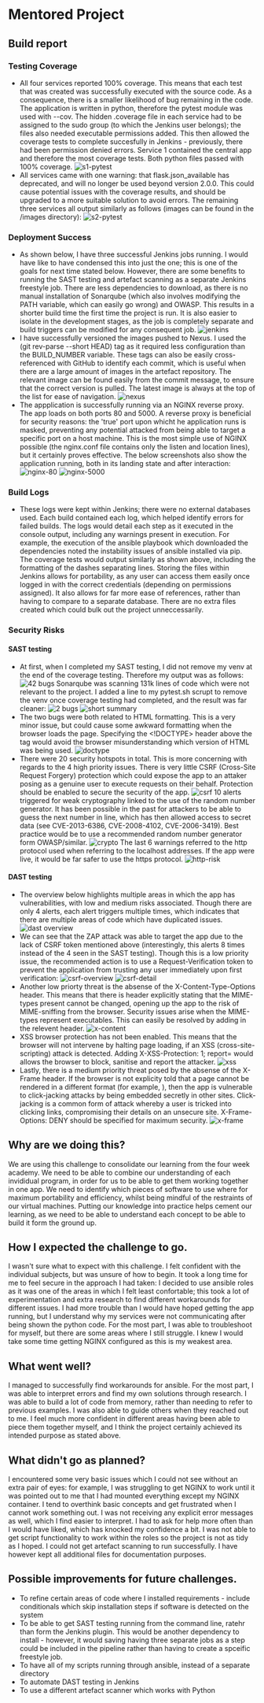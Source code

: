 # Mentored Project
## Build report
### Testing Coverage
- All four services reported 100% coverage. This means that each test that was created was successfully executed with the source code. As a consequence, there is a smaller likelihood of bug remaining in the code. The application is written in python, therefore the pytest module was used with --cov. The hidden .coverage file in each service had to be assigned to the sudo group (to which the Jenkins user belongs); the files also needed executable permissions added. This then allowed the coverage tests to complete succesfully in Jenkins - previously, there had been permission denied errors. 
Service 1 contained the central app and therefore the most coverage tests. Both python files passed with 100% coverage.
![s1-pytest](/images/cov-s1.png)
- All services came with one warning: that flask.json_available has deprecated, and will no longer be used beyond version 2.0.0. This could cause potential issues with the coverage results, and should be upgraded to a more suitable solution to avoid errors. The remaining three services all output similarly as follows (images can be found in the /images directory):
![s2-pytest](/images/cov-s2.png)
### Deployment Success
- As shown below, I have three successful Jenkins jobs running. I would have like to have condensed this into just the one; this is one of the goals for next time stated below. However, there are some benefits to running the SAST testing and artefact scanning as a separate Jenkins freestyle job. There are less dependencies to download, as there is no manual installation of Sonarqube (which also involves modifying the PATH variable, which can easily go wrong) and OWASP. This results in a shorter build time the first time the project is run. It is also easier to isolate in the development stages, as the job is completely separate and build triggers can be modified for any consequent job. 
![jenkins](/images/jenkins-success.png)
- I have successfully versioned the images pushed to Nexus. I used the (git rev-parse --short HEAD) tag as it required less configuration than the BUILD_NUMBER variable. These tags can also be easily cross-referenced with GitHub to identify each commit, which is useful when there are a large amount of images in the artefact repository. The relevant image can be found easily from the commit message, to ensure that the correct version is pulled. The latest image is always at the top of the list for ease of navigation.
![nexus](/images/nexus.png)
- The appplication is successfully running via an NGINX reverse proxy. The app loads on both ports 80 and 5000. A reverse proxy is beneficial for security reasons: the 'true' port upon whicht he application runs is masked, preventing any potential attacked from being able to target a specific port on a host machine. This is the most simple use of NGINX possible (the nginx.conf file contains only the listen and location lines), but it certainly proves effective. The below screenshots also show the application running, both in its landing state and after interaction:
![nginx-80](/images/port-80.png)
![nginx-5000](/images/port-5000.png)

### Build Logs
- These logs were kept within Jenkins; there were no external databases used. Each build contained each log, which helped identify errors for failed builds. The logs would detail each step as it executed in the console output, including any warnings present in execution. For example, the execution of the ansible playbook which downloaded the dependencies noted the instability issues of ansible installed via pip. The coverage tests would output similarly as shown above, including the formatting of the dashes separating lines. Storing the files within Jenkins allows for portability, as any user can access them easily once logged in with the correct credentials (depending on permissions assigned). It also allows for far more ease of references, rather than having to compare to a separate database. There are no extra files created which could bulk out the project unneccessarily. 
### Security Risks
#### SAST testing
- At first, when I completed my SAST testing, I did not remove my venv at the end of the coverage testing. Therefore my output was as follows:
![42 bugs](/images/venv-bugs.png)
Sonarqube was scanning 131k lines of code which were not relevant to the project. I added a line to my pytest.sh scrupt to remove the venv once coverage testing had completed, and the result was far cleaner:
![2 bugs](/images/sast-overview.png)
![short summary](/images/sast-summary.png)
- The two bugs were both related to HTML formatting. This is a very minor issue, but could cause some awkward formatting when the browser loads the page. Specifying the <!DOCTYPE> header above the <html> tag would avoid the browser misunderstanding which version of HTML was being used.
![doctype](/images/sast-doctype.png)
- There were 20 security hotspots in total. This is more concerning with regards to the 4 high priority issues. There is very little CSRF (Cross-Site Request Forgery) protection which could expose the app to an attaker posing as a genuine user to execute requests on their behalf. Protection should be enabled to secure the security of the app.
![csrf](/images/high-priority.png)
10 alerts triggered for weak cryptography linked to the use of the random number generator. It has been possible in the past for attackers to be able to guess the next number in line, which has then allowed access to secret data (see CVE-2013-6386, CVE-2008-4102, CVE-2006-3419). Best practice would be to use a recommended random number generator form OWASP/similar.
![crypto](/images/weak-crypto.png)
The last 6 warnings referred to the http protocol used when referring to the localhost addresses. If the app were live, it would be far safer to use the https protocol.
![http-risk](/images/http-insecure-sast.png)
#### DAST testing
- The overview below highlights multiple areas in which the app has vulnerabilities, with low and medium risks associated. Though there are only 4 alerts, each alert triggers multiple times, which indicates that there are multiple areas of code which have duplicated issues.
![dast overview](/images/dast-overview.png)
- We can see that the ZAP attack was able to target the app due to the lack of CSRF token mentioned above (interestingly, this alerts 8 times instead of the 4 seen in the SAST testing). Though this is a low priority issue, the recommended action is to use a Request-Verification token to prevent the application from trusting any user immediately upon first verification:
![csrf-overview](/images/dast-csrf-detail.png)
![csrf-detail](/images/dast-csrf.png)
- Another low priorty threat is the absense of the X-Content-Type-Options header. This means that there is header explicitly stating that the MIME-types present cannot be changed, opening up the app to the risk of MIME-sniffing from the browser. Security issues arise when the MIME-types represent executables. This can easily be resolved by adding in the relevent header.
![x-content](/images/dast-x-content.png)
- XSS browser protection has not been enabled. This means that the browser will not intervene by halting page loading, if an XSS (cross-site-scripting) attack is detected. Adding X-XSS-Protection: 1; report=<reporting-uri> would allows the browser to block, sanitise and report the attacker. 
![xss](/images/dast-xss.png)
- Lastly, there is a medium priority threat posed by the absense of the X-Frame header. If the browser is not explicity told that a page cannot be rendered in a different format (for example, <embed>), then the app is vulnerable to click-jacking attacks by being embedded secretly in other sites. Click-jacking is a common form of attack whereby a user is tricked into clicking links, compromising their details on an unsecure site. X-Frame-Options: DENY should be specified for maximum security.
![x-frame](/images/dast-x-frame.png)


 

## Why are we doing this?

We are using this challenge to consolidate our learning from the four week academy. We need to be able to combine our understanding of each invididual program, in order for us to be able to get them working together in one app. We need to identify which pieces of software to use where for maximum portability and efficiency, whilst being mindful of the restraints of our virtual machines. Putting our knowledge into practice helps cement our learning, as we need to be able to understand each concept to be able to build it form the ground up. 

## How I expected the challenge to go.

I wasn't sure what to expect with this challenge. I felt confident with the individual subjects, but was unsure of how to begin. It took a long time for me to feel secure in the approach I had taken: I decided to use ansible roles as it was one of the areas in which I felt least confortable; this took a lot of experimentation and extra research to find different workarounds for different issues. I had more trouble than I would have hoped getting the app running, but I understand why my services were not communicating after being shown the python code. For the most part, I was able to troubleshoot for myself, but there are some areas where I still struggle. I knew I would take some time getting NGINX configured as this is my weakest area. 

## What went well?

I managed to successfully find workarounds for ansible. For the most part, I was able to interpret errors and find my own solutions through research. I was able to build a lot of code from memory, rather than needing to refer to previous examples. I was also able to guide others when they reached out to me. I feel much more confident in different areas having been able to piece them together myself, and I think the project certainly achieved its intended purpose as stated above. 

## What didn't go as planned?

I encountered some very basic issues which I could not see without an extra pair of eyes: for example, I was struggling to get NGINX to work until it was pointed out to me that I had mounted everything except my NGINX container. I tend to overthink basic concepts and get frustrated when I cannot work something out. I was not receiving any explicit error messages as well, which I find easier to interpret. I had to ask for help more often than I would have liked, which has knocked my confidence a bit. I was not able to get script functionality to work within the roles so the project is not as tidy as I hoped. I could not get artefact scanning to run successfully. I have however kept all additional files for documentation purposes.

## Possible improvements for future challenges.

- To refine certain areas of code where I installed requirements - include conditionals which skip installation steps if software is detected on the system
- To be able to get SAST testing running from the command line, ratehr than form the Jenkins plugin. This would be another dependency to install - however, it would saving having three separate jobs as a step could be included in the pipeline rather than having to create a spceific freestyle job. 
- To have all of my scripts running through ansible, instead of a separate directory
- To automate DAST testing in Jenkins
- To use a different artefact scanner which works with Python
  
